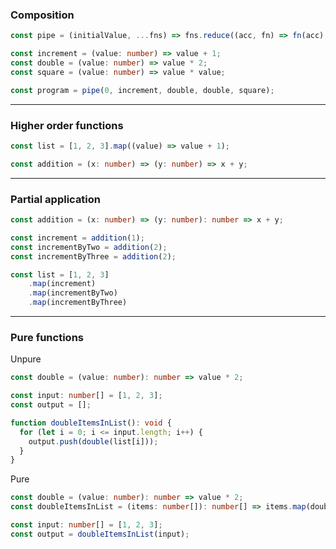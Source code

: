 ### Composition

```ts [|1|3-5|7-13]
const pipe = (initialValue, ...fns) => fns.reduce((acc, fn) => fn(acc), initialValue);

const increment = (value: number) => value + 1;
const double = (value: number) => value * 2;
const square = (value: number) => value * value;

const program = pipe(0, increment, double, double, square);
```

---

### Higher order functions

```ts [|1|3]
const list = [1, 2, 3].map((value) => value + 1);

const addition = (x: number) => (y: number) => x + y;
```

---

### Partial application

```ts [|1|3-5|7-10]
const addition = (x: number) => (y: number): number => x + y;

const increment = addition(1);
const incrementByTwo = addition(2);
const incrementByThree = addition(2);

const list = [1, 2, 3]
    .map(increment)
    .map(incrementByTwo)
    .map(incrementByThree)
```

---

### Pure functions

Unpure

```ts
const double = (value: number): number => value * 2;

const input: number[] = [1, 2, 3];
const output = [];

function doubleItemsInList(): void {
  for (let i = 0; i <= input.length; i++) {
    output.push(double(list[i]));
  }
}
```

Pure

```ts
const double = (value: number): number => value * 2;
const doubleItemsInList = (items: number[]): number[] => items.map(double);

const input: number[] = [1, 2, 3];
const output = doubleItemsInList(input);
```
